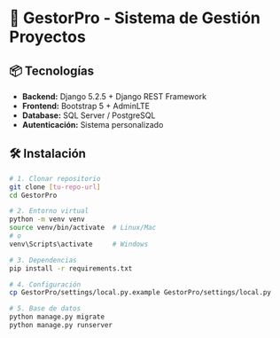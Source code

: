 # 🚀 GestorPro - Sistema de Gestión Proyectos

## 📦 Tecnologías
- **Backend:** Django 5.2.5 + Django REST Framework
- **Frontend:** Bootstrap 5 + AdminLTE
- **Database:** SQL Server / PostgreSQL
- **Autenticación:** Sistema personalizado

## 🛠️ Instalación

```bash
# 1. Clonar repositorio
git clone [tu-repo-url]
cd GestorPro

# 2. Entorno virtual
python -m venv venv
source venv/bin/activate  # Linux/Mac
# o
venv\Scripts\activate     # Windows

# 3. Dependencias
pip install -r requirements.txt

# 4. Configuración
cp GestorPro/settings/local.py.example GestorPro/settings/local.py

# 5. Base de datos
python manage.py migrate
python manage.py runserver
